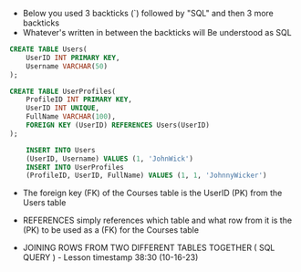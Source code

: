 - Below you used 3 backticks (`) followed by "SQL" and then 3 more backticks
- Whatever's written in between the backticks will Be understood as SQL

```SQL
CREATE TABLE Users(
    UserID INT PRIMARY KEY,
    Username VARCHAR(50)
);

CREATE TABLE UserProfiles(
    ProfileID INT PRIMARY KEY,
    UserID INT UNIQUE,
    FullName VARCHAR(100),
    FOREIGN KEY (UserID) REFERENCES Users(UserID)
);

    INSERT INTO Users
    (UserID, Username) VALUES (1, 'JohnWick')
    INSERT INTO UserProfiles
    (ProfileID, UserID, FullName) VALUES (1, 1, 'JohnnyWicker')
```
- The foreign key (FK) of the Courses table is the UserID (PK) from the Users table

- REFERENCES simply references which table and what row from it is the (PK) to be used as a (FK) for the Courses table

- JOINING ROWS FROM TWO DIFFERENT TABLES TOGETHER ( SQL QUERY ) - Lesson timestamp 38:30 (10-16-23)